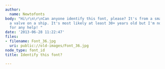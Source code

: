 ```yaml
---
author:
  name: Newtofonts
body: "Hi\r\n\r\nCan anyone identify this font, please? It's from a small sign above
  a valve on a ship. It's most likely at least 30+ years old but I'm not certain.\r\n\r\n[img:sites/default/files/old-images/Font_5600.jpg]\r\n\r\nThanks
  for any help! "
date: '2013-06-28 11:22:47'
files:
- filename: Font_36.jpg
  uri: public://old-images/Font_36.jpg
node_type: font_id
title: Identify this font?

---
```

